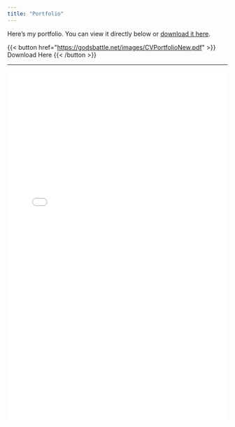 ```yaml
---
title: "Portfolio"  
---
```



Here’s my portfolio. You can view it directly below or [download it here](https://godsbattle.net/images/CVPortfolioNew.pdf).     

{{< button href="https://godsbattle.net/images/CVPortfolioNew.pdf" >}}
Download Here
{{< /button >}} 
 

--- 

<iframe 
    src="/images/CVPortfolioNew.pdf" 
    width="100%" 
    height="800px" 
    style="border: none;">
</iframe>
